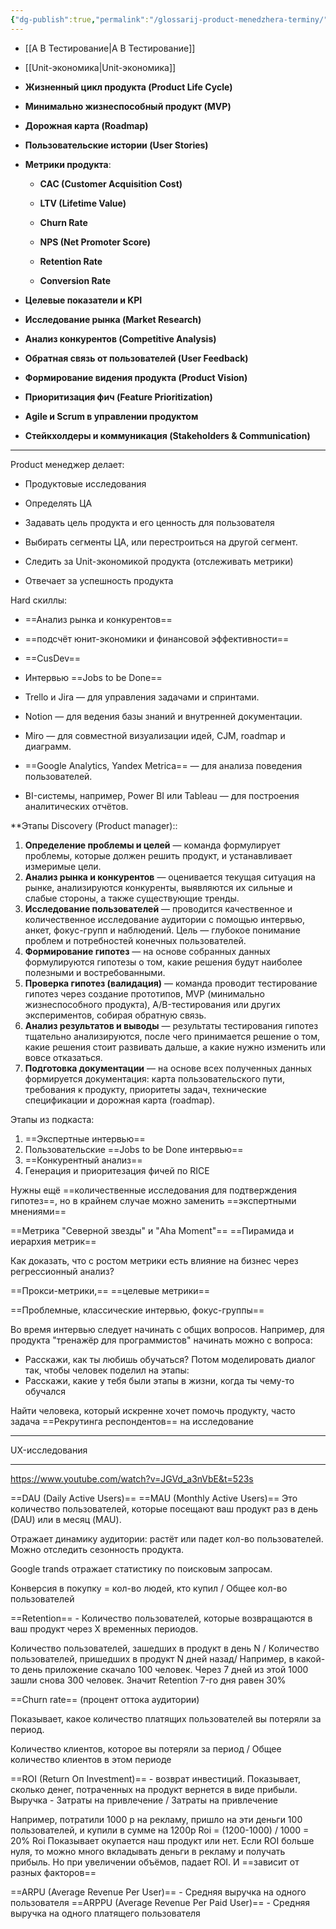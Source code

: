 ```yaml
---
{"dg-publish":true,"permalink":"/glossarij-product-menedzhera-terminy/"}
---
```


- [[A B Тестирование\|A B Тестирование]] 
-  [[Unit-экономика\|Unit-экономика]]

- **Жизненный цикл продукта (Product Life Cycle)**
    
- **Минимально жизнеспособный продукт (MVP)**
    
- **Дорожная карта (Roadmap)**
    
- **Пользовательские истории (User Stories)**
    
- **Метрики продукта**:
    
    - **CAC (Customer Acquisition Cost)**
        
    - **LTV (Lifetime Value)**
        
    - **Churn Rate**
        
    - **NPS (Net Promoter Score)**
        
    - **Retention Rate**
        
    - **Conversion Rate**
        
- **Целевые показатели и KPI**
    
- **Исследование рынка (Market Research)**
    
- **Анализ конкурентов (Competitive Analysis)**
    
- **Обратная связь от пользователей (User Feedback)**
    
- **Формирование видения продукта (Product Vision)**
    
- **Приоритизация фич (Feature Prioritization)**
    
- **Аgile и Scrum в управлении продуктом**
    
- **Стейкхолдеры и коммуникация (Stakeholders & Communication)**
****
Product менеджер делает:
- Продуктовые исследования 
- Определять ЦА

- Задавать цель продукта и его ценность для пользователя
- Выбирать сегменты ЦА, или перестроиться на другой сегмент.
-  Следить за Unit-экономикой продукта (отслеживать метрики)
- Отвечает за успешность продукта

Hard скиллы:
- ==Анализ рынка и конкурентов==
- ==подсчёт юнит-экономики и финансовой эффективности==
- ==CusDev==
- Интервью ==Jobs to be Done==

- Trello и Jira — для управления задачами и спринтами.
- Notion — для ведения базы знаний и внутренней документации.
- Miro — для совместной визуализации идей, CJM, roadmap и диаграмм.
- ==Google Analytics, Yandex Metrica== — для анализа поведения пользователей.
- BI-системы, например, Power BI или Tableau — для построения аналитических отчётов.

**Этапы Discovery (Product manager)::
1) **Определение проблемы и целей** — команда формулирует проблемы, которые должен решить продукт, и устанавливает измеримые цели.
2) **Анализ рынка и конкурентов** — оценивается текущая ситуация на рынке, анализируются конкуренты, выявляются их сильные и слабые стороны, а также существующие тренды.
3) **Исследование пользователей** — проводится качественное и количественное исследование аудитории с помощью интервью, анкет, фокус-групп и наблюдений. Цель — глубокое понимание проблем и потребностей конечных пользователей.
4) **Формирование гипотез** — на основе собранных данных формулируются гипотезы о том, какие решения будут наиболее полезными и востребованными.
5) **Проверка гипотез (валидация)** — команда проводит тестирование гипотез через создание прототипов, MVP (минимально жизнеспособного продукта), A/B-тестирования или других экспериментов, собирая обратную связь.
6) **Анализ результатов и выводы** — результаты тестирования гипотез тщательно анализируются, после чего принимается решение о том, какие решения стоит развивать дальше, а какие нужно изменить или вовсе отказаться.
7) **Подготовка документации** — на основе всех полученных данных формируется документация: карта пользовательского пути, требования к продукту, приоритеты задач, технические спецификации и дорожная карта (roadmap).

Этапы из подкаста:
1) ==Экспертные интервью==
2) Пользовательские ==Jobs to be Done интервью==
3) ==Конкурентный анализ==
4) Генерация и приоритезация фичей по RICE

Нужны ещё ==количественные исследования для подтверждения гипотез==, но в крайнем случае можно заменить ==экспертными мнениями==

==Метрика "Северной звезды" и "Aha Moment"==
==Пирамида и иерархия метрик==

Как доказать, что с ростом метрики есть влияние на бизнес через регрессионный анализ?

==Прокси-метрики,==
==целевые метрики==

==Проблемные, классические интервью, фокус-группы==

Во время интервью следует начинать с общих вопросов.
Например, для продукта "тренажёр для программистов" начинать можно с вопроса: 
- Расскажи, как ты любишь обучаться?
Потом моделировать диалог так, чтобы человек поделил на этапы:
- Расскажи, какие у тебя были этапы в жизни, когда ты  чему-то обучался

Найти человека, который искренне хочет помочь продукту, часто задача ==Рекрутинга респондентов== на исследование

****
UX-исследования
****
https://www.youtube.com/watch?v=JGVd_a3nVbE&t=523s

==DAU (Daily Active Users)==
==MAU (Monthly Active Users)==
Это количество пользователей, которые посещают ваш продукт раз в день (DAU)
или в месяц (MAU).

Отражает динамику аудитории: растёт или падет кол-во пользователей. 
Можно отследить сезонность продукта.

Google trands отражает статистику по поисковым запросам.

Конверсия в покупку = кол-во людей, кто купил / Общее кол-во пользователей

==Retention== - Количество пользователей, которые возвращаются в ваш продукт через Х временных периодов.

Количество пользователей, зашедших в продукт в день N / Количество пользователей, пришедших в продукт N дней назад/
Например, в какой-то день приложение скачало 100 человек. Через 7 дней из этой 1000 зашли снова 300 человек. Значит Retention 7-го дня равен 30%

==Churn rate==
(процент оттока аудитории)

Показывает, какое количество платящих пользователей вы потеряли за период.

Количество клиентов, которое вы потеряли за период / Общее количество клиентов в этом периоде

==ROI (Return Оп Investment)== - возврат инвестиций. 
Показывает, сколько денег, потраченных на продукт вернется в виде прибыли.
Выручка - Затраты на привлечение / Затраты на привлечение

Например, потратили 1000 р на рекламу, пришло на эти деньги 100 пользователей, и купили в сумме на 1200р 
Roi = (1200-1000) / 1000 = 20% 
Roi Показывает окупается наш продукт или нет. Если ROI больше нуля, то можно много вкладывать деньги в рекламу и получать прибыль. Но при увеличении объёмов, падает ROI. И ==зависит от разных факторов==


==ARPU  (Average Revenue Per User)== - Средняя выручка на одного пользователя
==ARPPU  (Average Revenue Per Paid User)== - Средняя выручка на одного платящего пользователя


